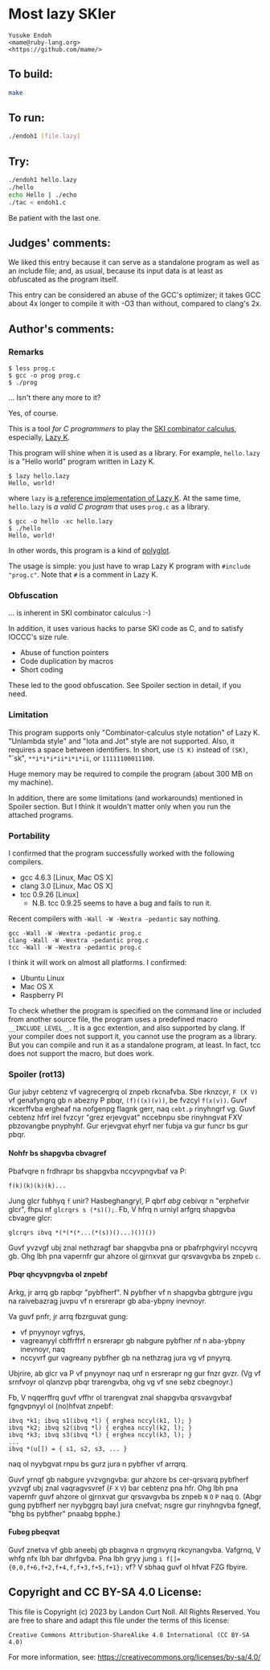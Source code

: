 # Most lazy SKIer

    Yusuke Endoh  
    <mame@ruby-lang.org>  
    <https://github.com/mame/>  

## To build:

```sh
make
```

## To run:

```sh
./endoh1 [file.lazy]
```

## Try:

```sh
./endoh1 hello.lazy
./hello
echo Hello | ./echo 
./tac < endoh1.c
```

Be patient with the last one.

## Judges' comments:

We liked this entry because it can serve as a standalone program as well as an include file; and, as usual,
because its input data is at least as obfuscated as the program itself.

This entry can be considered an abuse of the GCC's optimizer; it takes GCC about 4x longer to compile it
with -O3 than without, compared to clang's 2x.

## Author's comments:

### Remarks

    $ less prog.c
    $ gcc -o prog prog.c
    $ ./prog

... Isn't there any more to it?

Yes, of course.

This is a tool *for C programmers* to play the [SKI combinator calculus][1],
especially, [Lazy K][2].

This program will shine when it is used as a library.
For example, `hello.lazy` is a "Hello world" program written in Lazy K.

    $ lazy hello.lazy
    Hello, world!

where `lazy` is [a reference implementation of Lazy K][3].
At the same time, `hello.lazy` is *a valid C program* that uses `prog.c` as a library.

    $ gcc -o hello -xc hello.lazy
    $ ./hello
    Hello, world!

In other words, this program is a kind of [polyglot][4].

The usage is simple:
you just have to wrap Lazy K program with `#include "prog.c"`.
Note that `#` is a comment in Lazy K.

[1]: http://en.wikipedia.org/wiki/SKI_combinator_calculus
[2]: redacted
[3]: redacted
[4]: http://en.wikipedia.org/wiki/Polyglot_%28computing%29

### Obfuscation

... is inherent in SKI combinator calculus :-)

In addition, it uses various hacks to parse SKI code as C,
and to satisfy IOCCC's size rule.

* Abuse of function pointers
* Code duplication by macros
* Short coding

These led to the good obfuscation.
See Spoiler section in detail, if you need.

### Limitation

This program supports only "Combinator-calculus style notation" of Lazy K.
"Unlambda style" and "Iota and Jot" style are not supported.
Also, it requires a space between identifiers.
In short, use `(S K)` instead of `(SK)`, "\`sk", `**i*i*i*ii*i*i*ii`,
or `11111100011100`.

Huge memory may be required to compile the program
(about 300 MB on my machine).

In addition, there are some limitations (and workarounds)
mentioned in Spoiler section.
But I think it wouldn't matter only when you run the attached programs.

### Portability

I confirmed that the program successfully worked
with the following compilers.

  * gcc 4.6.3 [Linux, Mac OS X]
  * clang 3.0 [Linux, Mac OS X]
  * tcc 0.9.26 [Linux]
    * N.B. tcc 0.9.25 seems to have a bug and fails to run it.

Recent compilers with `-Wall -W -Wextra -pedantic` say nothing.

    gcc -Wall -W -Wextra -pedantic prog.c
    clang -Wall -W -Wextra -pedantic prog.c
    tcc -Wall -W -Wextra -pedantic prog.c

I think it will work on almost all platforms.  I confirmed:

  * Ubuntu Linux
  * Mac OS X
  * Raspberry PI

To check whether the program is specified on the command line
or included from another source file,
the program uses a predefined macro `__INCLUDE_LEVEL__`.
It is a gcc extention, and also supported by clang.
If your compiler does not support it,
you cannot use the program as a library.
But you can compile and run it as a standalone program, at least.
In fact, tcc does not support the macro, but does work.

### Spoiler (rot13)

Gur jubyr cebtenz vf vagrecergrq ol znpeb rkcnafvba.
Sbe rknzcyr, `F (X V)` vf genafyngrq gb n abezny P pbqr, `(f)((x)(v))`,
be fvzcyl `f(x(v))`.
Guvf rkcerffvba ergheaf na nofgenpg flagnk gerr,
naq `cebt.p` rinyhngrf vg.
Guvf cebtenz hfrf irel fvzcyr "grez erjevgvat" nccebnpu
sbe rinyhngvat FXV pbzovangbe pnyphyhf.
Gur erjevgvat ehyrf ner fubja va gur funcr bs gur pbqr.

#### Nohfr bs shapgvba cbvagref

Pbafvqre n frdhrapr bs shapgvba nccyvpngvbaf va P:

    f(k)(k)(k)(k)...

Jung glcr fubhyq `f` unir?
Hasbeghangryl, P qbrf *abg* cebivqr n "erphefvir glcr",
fhpu nf `glcrqrs s (*s)();`.
Fb, V hfrq n urniyl arfgrq shapgvba cbvagre glcr:

    glcrqrs ibvq *(*(*(*...(*(s))()...)())())

Guvf yvzvgf ubj znal nethzragf bar shapgvba pna or pbafrphgviryl nccyvrq gb.
Ohg lbh pna vapernfr gur ahzore ol gjrnxvat gur qrsvavgvba bs znpeb `c`.


#### Pbqr qhcyvpngvba ol znpebf

Arkg, jr arrq gb rapbqr "pybfherf".
N pybfher vf n shapgvba gbtrgure jvgu na raivebazrag
juvpu vf n ersrerapr gb aba-ybpny inevnoyr.

Va guvf pnfr, jr arrq fbzrguvat gung:

  * vf pnyynoyr vgfrys,
  * vagreanyyl cbffrffrf n ersrerapr gb nabgure pybfher nf n aba-ybpny inevnoyr, naq
  * nccyvrf gur vagreany pybfher gb na nethzrag jura vg vf pnyyrq.

Ubjrire, ab glcr va P vf pnyynoyr naq unf n ersrerapr ng gur fnzr gvzr.
(Vg vf srnfvoyr ol qlanzvp pbqr trarengvba, ohg vg vf sne sebz cbegnoyr.)

Fb, V nqqerffrq guvf vffhr ol trarengvat znal shapgvba qrsvavgvbaf
fgngvpnyyl ol (no)hfvat znpebf:

    ibvq *k1; ibvq s1(ibvq *l) { erghea nccyl(k1, l); }
    ibvq *k2; ibvq s2(ibvq *l) { erghea nccyl(k2, l); }
    ibvq *k3; ibvq s3(ibvq *l) { erghea nccyl(k3, l); }
    ...
    ibvq *(u[]) = { s1, s2, s3, ... }

naq ol nyybgvat rnpu bs gurz jura n pybfher vf arrqrq.

Guvf yrnqf gb nabgure yvzvgngvba:
gur ahzore bs cer-qrsvarq pybfherf yvzvgf
ubj znal vaqragvsvref (`F` `X` `V`) bar cebtenz pna hfr.
Ohg lbh pna vapernfr guvf ahzore
ol gjrnxvat gur qrsvavgvba bs znpeb `N` `O` `P` naq `Q`.
(Abgr gung pybfherf ner nyybggrq bayl jura cnefvat;
nsgre gur rinyhngvba fgnegf, "bhg bs pybfher" pnaabg bpphe.)

#### Fubeg pbeqvat

Guvf znetva vf gbb aneebj gb pbagnva n qrgnvyrq rkcynangvba.
Vafgrnq, V whfg nfx lbh bar dhrfgvba.
Pna lbh gryy jung `i f[]={0,0,f+6,f+2,f+4,f,f+3,f+5,f+1};` vf?
V sbhaq guvf ol hfvat FZG fbyire.

## Copyright and CC BY-SA 4.0 License:

This file is Copyright (c) 2023 by Landon Curt Noll.  All Rights Reserved.
You are free to share and adapt this file under the terms of this license:

    Creative Commons Attribution-ShareAlike 4.0 International (CC BY-SA 4.0)

For more information, see: https://creativecommons.org/licenses/by-sa/4.0/
